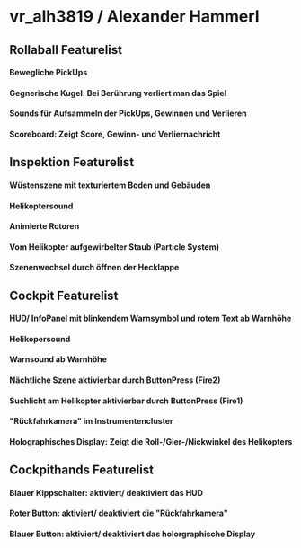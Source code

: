 # vr_alh3819 / Alexander Hammerl
## Rollaball Featurelist
#### Bewegliche PickUps
#### Gegnerische Kugel: Bei Berührung verliert man das Spiel
#### Sounds für Aufsammeln der PickUps, Gewinnen und Verlieren
#### Scoreboard: Zeigt Score, Gewinn- und Verliernachricht

## Inspektion Featurelist
#### Wüstenszene mit texturiertem Boden und Gebäuden
#### Helikoptersound
#### Animierte Rotoren
#### Vom Helikopter aufgewirbelter Staub (Particle System)
#### Szenenwechsel durch öffnen der Hecklappe

## Cockpit Featurelist
#### HUD/ InfoPanel mit blinkendem Warnsymbol und rotem Text ab Warnhöhe
#### Helikopersound
#### Warnsound ab Warnhöhe
#### Nächtliche Szene aktivierbar durch ButtonPress (Fire2)
#### Suchlicht am Helikopter aktivierbar durch ButtonPress (Fire1)
#### "Rückfahrkamera" im Instrumentencluster
#### Holographisches Display: Zeigt die Roll-/Gier-/Nickwinkel des Helikopters

## Cockpithands Featurelist
#### Blauer Kippschalter: aktiviert/ deaktiviert das HUD
#### Roter Button: aktiviert/ deaktiviert die "Rückfahrkamera"
#### Blauer Button: aktiviert/ deaktiviert das holorgraphische Display

